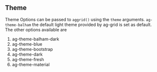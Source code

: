 ## Theme

Theme Options can be passed to ```aggrid()``` using the ```theme``` arguments.
```ag-theme-balham``` the default light theme provided by ag-grid is set as default. The other options available are

1. ag-theme-balham-dark
2. ag-theme-blue
3. ag-theme-bootstrap
4. ag-theme-dark
5. ag-theme-fresh
6. ag-theme-material